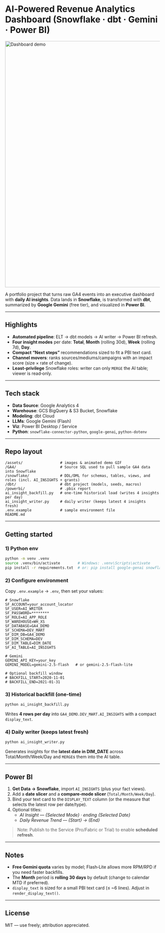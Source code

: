 # AI‑Powered Revenue Analytics Dashboard (Snowflake · dbt · Gemini · Power BI)

<img src="assets/demo.gif" alt="Dashboard demo" width="800">

A portfolio project that turns raw GA4 events into an executive dashboard with **daily AI insights**.
Data lands in **Snowflake**, is transformed with **dbt**, summarized by **Google Gemini** (free tier), and visualized in **Power BI**.

---

## Highlights
- **Automated pipeline**: ELT → dbt models → AI writer → Power BI refresh.
- **Four insight modes** per date: **Total**, **Month** (rolling 30d), **Week** (rolling 7d), **Day**.
- **Compact “Next steps”** recommendations sized to fit a PBI text card.
- **Channel movers**: ranks sources/mediums/campaigns with an impact score (size × rate of change).
- **Least‑privilege** Snowflake roles: writer can only `MERGE` the AI table; viewer is read‑only.

---

## Tech stack
- **Data Source**: Google Analytics 4
- **Warehouse**: GCS BigQuery & S3 Bucket, Snowflake
- **Modeling**: dbt Cloud
- **LLMs**: Google Gemini (Flash)
- **Viz**: Power BI Desktop / Service
- **Python**: `snowflake-connector-python`, `google-genai`, `python-dotenv`

---

## Repo layout
```
/assets/                 # images & animated demo GIF
/GA4/                    # Source SQL used to pull sample GA4 data into Snowflake 
/snowflake/              # DDL/DML for schemas, tables, views, and roles (incl. AI_INSIGHTS + grants)
/dbt/                    # dbt project (models, seeds, macros)
/powerbi/                # .pbix report
ai_insight_backfill.py   # one-time historical load (writes 4 insights per day)
ai_insight_writer.py     # daily writer (keeps latest 4 insights fresh)
.env.example             # sample environment file
README.md
```

---

## Getting started

### 1) Python env
```bash
python -m venv .venv
source .venv/bin/activate        # Windows: .venv\Scripts\activate
pip install -r requirements.txt  # or: pip install google-genai snowflake-connector-python python-dotenv
```

### 2) Configure environment
Copy `.env.example` → `.env`, then set your values:
```dotenv
# Snowflake
SF_ACCOUNT=your_account_locator
SF_USER=AI_WRITER
SF_PASSWORD=********
SF_ROLE=AI_APP_ROLE
SF_WAREHOUSE=WH_XS
SF_DATABASE=GA4_DEMO
SF_SCHEMA=DEV_MART
SF_DIM_DB=GA4_DEMO
SF_DIM_SCHEMA=DEV
SF_DIM_TABLE=DIM_DATE
SF_AI_TABLE=AI_INSIGHTS

# Gemini
GEMINI_API_KEY=your_key
GEMINI_MODEL=gemini-2.5-flash   # or gemini-2.5-flash-lite

# Optional backfill window
# BACKFILL_START=2020-11-01
# BACKFILL_END=2021-01-31
```

### 3) Historical backfill (one‑time)
```bash
python ai_insight_backfill.py
```
Writes **4 rows per day** into `GA4_DEMO.DEV_MART.AI_INSIGHTS` with a compact `display_text`.

### 4) Daily writer (keeps latest fresh)
```bash
python ai_insight_writer.py
```
Generates insights for the **latest date in DIM_DATE** across Total/Month/Week/Day and `MERGE`s them into the AI table.

---

## Power BI
1. **Get Data → Snowflake**, import `AI_INSIGHTS` (plus your fact views).
2. Add a **date slicer** and a **compare‑mode slicer** (`Total/Month/Week/Day`).
3. Bind your text card to the `DISPLAY_TEXT` column (or the measure that selects the latest row per date/type).
4. Optional titles:
   - *AI Insight — {Selected Mode} · ending {Selected Date}*
   - *Daily Revenue Trend — {Start} → {End}*

> Note: Publish to the Service (Pro/Fabric or Trial) to enable **scheduled refresh**.

---

## Notes
- **Free Gemini quota** varies by model; Flash‑Lite allows more RPM/RPD if you need faster backfills.
- The **Month** period is **rolling 30 days** by default (change to calendar MTD if preferred).
- `display_text` is sized for a small PBI text card (≤ ~6 lines). Adjust in `render_display_text()`.

---

## License
MIT — use freely; attribution appreciated.
